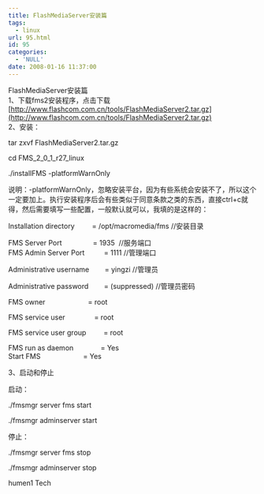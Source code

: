 ```yaml
---
title: FlashMediaServer安装篇
tags:
  - linux
url: 95.html
id: 95
categories:
  - 'NULL'
date: 2008-01-16 11:37:00
---
```


FlashMediaServer安装篇  
1、下载fms2安装程序，点击下载  
[http://www.flashcom.com.cn/tools/FlashMediaServer2.tar.gz](http://www.flashcom.com.cn/tools/FlashMediaServer2.tar.gz)  
2、安装：

tar zxvf FlashMediaServer2.tar.gz

cd FMS\_2\_0\_1\_r27_linux

./installFMS -platformWarnOnly

说明：-platformWarnOnly，忽略安装平台，因为有些系统会安装不了，所以这个一定要加上。执行安装程序后会有些类似于同意条款之类的东西，直接ctrl+c就得，然后需要填写一些配置，一般默认就可以，我填的是这样的：

Installation directory         = /opt/macromedia/fms //安装目录

FMS Server Port                = 1935  //服务端口  
FMS Admin Server Port          = 1111 //管理端口

Administrative username        = yingzi //管理员

Administrative password        = (suppressed) //管理员密码

FMS owner                      = root

FMS service user               = root

FMS service user group         = root

FMS run as daemon              = Yes  
Start FMS                      = Yes

3、启动和停止

启动：

./fmsmgr server fms start

./fmsmgr adminserver start

  
停止：

./fmsmgr server fms stop

./fmsmgr adminserver stop

humen1 Tech